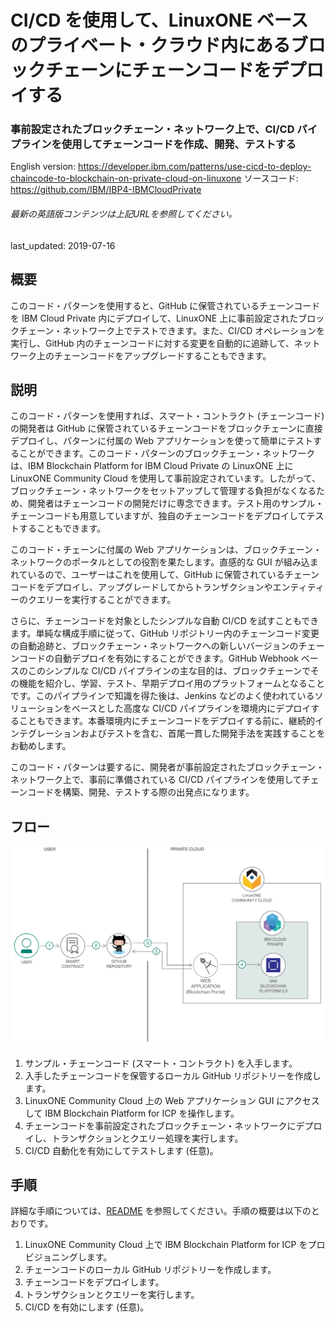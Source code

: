 # CI/CD を使用して、LinuxONE ベースのプライベート・クラウド内にあるブロックチェーンにチェーンコードをデプロイする

### 事前設定されたブロックチェーン・ネットワーク上で、CI/CD パイプラインを使用してチェーンコードを作成、開発、テストする

English version: https://developer.ibm.com/patterns/use-cicd-to-deploy-chaincode-to-blockchain-on-private-cloud-on-linuxone
  ソースコード: https://github.com/IBM/IBP4-IBMCloudPrivate

###### 最新の英語版コンテンツは上記URLを参照してください。
last_updated:	2019-07-16

 
## 概要

このコード・パターンを使用すると、GitHub に保管されているチェーンコードを IBM Cloud Private 内にデプロイして、LinuxONE 上に事前設定されたブロックチェーン・ネットワーク上でテストできます。また、CI/CD オペレーションを実行し、GitHub 内のチェーンコードに対する変更を自動的に追跡して、ネットワーク上のチェーンコードをアップグレードすることもできます。

## 説明

このコード・パターンを使用すれば、スマート・コントラクト (チェーンコード) の開発者は GitHub に保管されているチェーンコードをブロックチェーンに直接デプロイし、パターンに付属の Web アプリケーションを使って簡単にテストすることができます。このコード・パターンのブロックチェーン・ネットワークは、IBM Blockchain Platform for IBM Cloud Private の LinuxONE 上に LinuxONE Community Cloud を使用して事前設定されています。したがって、ブロックチェーン・ネットワークをセットアップして管理する負担がなくなるため、開発者はチェーンコードの開発だけに専念できます。テスト用のサンプル・チェーンコードも用意していますが、独自のチェーンコードをデプロイしてテストすることもできます。

このコード・チェーンに付属の Web アプリケーションは、ブロックチェーン・ネットワークのポータルとしての役割を果たします。直感的な GUI が組み込まれているので、ユーザーはこれを使用して、GitHub に保管されているチェーンコードをデプロイし、アップグレードしてからトランザクションやエンティティーのクエリーを実行することができます。

さらに、チェーンコードを対象としたシンプルな自動 CI/CD を試すこともできます。単純な構成手順に従って、GitHub リポジトリー内のチェーンコード変更の自動追跡と、ブロックチェーン・ネットワークへの新しいバージョンのチェーンコードの自動デプロイを有効にすることができます。GitHub Webhook ベースのこのシンプルな CI/CD パイプラインの主な目的は、ブロックチェーンでその機能を紹介し、学習、テスト、早期デプロイ用のプラットフォームとなることです。このパイプラインで知識を得た後は、Jenkins などのよく使われているソリューションをベースとした高度な CI/CD パイプラインを環境内にデプロイすることもできます。本番環境内にチェーンコードをデプロイする前に、継続的インテグレーションおよびテストを含む、首尾一貫した開発手法を実践することをお勧めします。

このコード・パターンは要するに、開発者が事前設定されたブロックチェーン・ネットワーク上で、事前に準備されている CI/CD パイプラインを使用してチェーンコードを構築、開発、テストする際の出発点になります。

## フロー

![フロー](./images/flow2.png)

1. サンプル・チェーンコード (スマート・コントラクト) を入手します。
1. 入手したチェーンコードを保管するローカル GitHub リポジトリーを作成します。
1. LinuxONE Community Cloud 上の Web アプリケーション GUI にアクセスして IBM Blockchain Platform for ICP を操作します。
1. チェーンコードを事前設定されたブロックチェーン・ネットワークにデプロイし、トランザクションとクエリー処理を実行します。
1. CI/CD 自動化を有効にしてテストします (任意)。

## 手順

詳細な手順については、[README](https://github.com/IBM/IBP4-IBMCloudPrivate/blob/master/README.md) を参照してください。手順の概要は以下のとおりです。

1. LinuxONE Community Cloud 上で IBM Blockchain Platform for ICP をプロビジョニングします。
1. チェーンコードのローカル GitHub リポジトリーを作成します。
1. チェーンコードをデプロイします。
1. トランザクションとクエリーを実行します。
1. CI/CD を有効にします (任意)。
